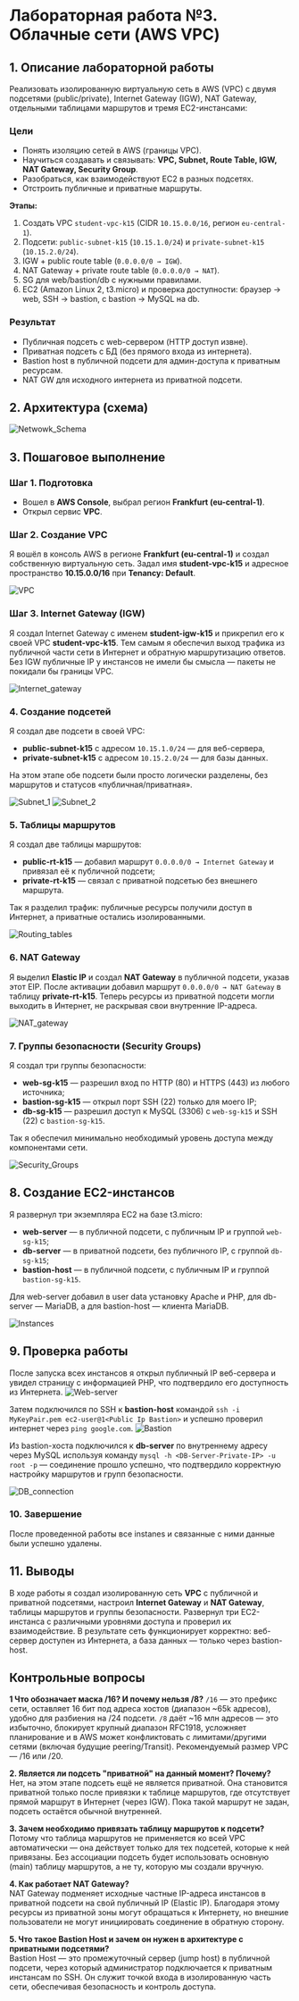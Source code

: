 # Лабораторная работа №3. Облачные сети (AWS VPC)

## 1. Описание лабораторной работы

Реализовать изолированную виртуальную сеть в AWS (VPC) с двумя подсетями (public/private), Internet Gateway (IGW), NAT Gateway, отдельными таблицами маршрутов и тремя EC2-инстансами:

### Цели

- Понять изоляцию сетей в AWS (границы VPC).
- Научиться создавать и связывать: **VPC, Subnet, Route Table, IGW, NAT Gateway, Security Group**.
- Разобраться, как взаимодействуют EC2 в разных подсетях.
- Отстроить публичные и приватные маршруты.

**Этапы:**

1) Создать VPC `student-vpc-k15` (CIDR `10.15.0.0/16`, регион `eu-central-1`).  
2) Подсети: `public-subnet-k15` (`10.15.1.0/24`) и `private-subnet-k15` (`10.15.2.0/24`).  
3) IGW + public route table (`0.0.0.0/0 → IGW`).  
4) NAT Gateway + private route table (`0.0.0.0/0 → NAT`).  
5) SG для web/bastion/db с нужными правилами.  
6) EC2 (Amazon Linux 2, t3.micro) и проверка доступности: браузер → web, SSH → bastion, с bastion → MySQL на db.

### Результат

- Публичная подсеть с web-сервером (HTTP доступ извне).
- Приватная подсеть с БД (без прямого входа из интернета).
- Bastion host в публичной подсети для админ-доступа к приватным ресурсам.
- NAT GW для исходного интернета из приватной подсети.

## 2. Архитектура (схема)

![Netwowk_Schema](images/network_schema.png)

## 3. Пошаговое выполнение

### Шаг 1. Подготовка

- Вошел в **AWS Console**, выбрал регион **Frankfurt (eu-central-1)**.
- Открыл сервис **VPC**.

### Шаг 2. Создание VPC

Я вошёл в консоль AWS в регионе **Frankfurt (eu-central-1)** и создал собственную виртуальную сеть. Задал имя **student-vpc-k15** и адресное пространство **10.15.0.0/16** при **Tenancy: Default**.

![VPC](images/my_vpc.png)

### Шаг 3. Internet Gateway (IGW)

Я создал Internet Gateway с именем **student-igw-k15** и прикрепил его к своей VPC **student-vpc-k15**. Тем самым я обеспечил выход трафика из публичной части сети в Интернет и обратную маршрутизацию ответов. Без IGW публичные IP у инстансов не имели бы смысла — пакеты не покидали бы границы VPC.

![Internet_gateway](images/Internet_gateway.png)

### 4. Создание подсетей

Я создал две подсети в своей VPC:

- **public-subnet-k15** с адресом `10.15.1.0/24` — для веб-сервера,  
- **private-subnet-k15** с адресом `10.15.2.0/24` — для базы данных.  

На этом этапе обе подсети были просто логически разделены, без маршрутов и статусов «публичная/приватная».

![Subnet_1](images/First_subnet.png)
![Subnet_2](images/Second_subnet.png)

### 5. Таблицы маршрутов

Я создал две таблицы маршрутов:

- **public-rt-k15** — добавил маршрут `0.0.0.0/0 → Internet Gateway` и привязал её к публичной подсети;  
- **private-rt-k15** — связал с приватной подсетью без внешнего маршрута.  

Так я разделил трафик: публичные ресурсы получили доступ в Интернет, а приватные остались изолированными.

![Routing_tables](images/Routing_tables.png)

### 6. NAT Gateway

Я выделил **Elastic IP** и создал **NAT Gateway** в публичной подсети, указав этот EIP. После активации добавил маршрут `0.0.0.0/0 → NAT Gateway` в таблицу **private-rt-k15**. Теперь ресурсы из приватной подсети могли выходить в Интернет, не раскрывая свои внутренние IP-адреса.

![NAT_gateway](images/NAT_gateway.png)

### 7. Группы безопасности (Security Groups)

Я создал три группы безопасности:

- **web-sg-k15** — разрешил вход по HTTP (80) и HTTPS (443) из любого источника;  
- **bastion-sg-k15** — открыл порт SSH (22) только для моего IP;  
- **db-sg-k15** — разрешил доступ к MySQL (3306) с `web-sg-k15` и SSH (22) с `bastion-sg-k15`.  

Так я обеспечил минимально необходимый уровень доступа между компонентами сети.

![Security_Groups](images/SecurityGroups.png)

## 8. Создание EC2-инстансов

Я развернул три экземпляра EC2 на базе t3.micro:  

- **web-server** — в публичной подсети, с публичным IP и группой `web-sg-k15`;  
- **db-server** — в приватной подсети, без публичного IP, с группой `db-sg-k15`;  
- **bastion-host** — в публичной подсети, с публичным IP и группой `bastion-sg-k15`.  

Для web-server добавил в user data установку Apache и PHP, для db-server — MariaDB, а для bastion-host — клиента MariaDB.

![Instances](images/Running_instances.png)

## 9. Проверка работы

После запуска всех инстансов я открыл публичный IP веб-сервера и увидел страницу с информацией PHP, что подтвердило его доступность из Интернета.
![Web-server](images/Web_Server.png)

Затем подключился по SSH к **bastion-host**  командой `ssh -i MyKeyPair.pem ec2-user@1<Public Ip Bastion>` и успешно проверил интернет через `ping google.com`.
![Bastion](images/bastion_connection.png)

Из bastion-хоста подключился к **db-server** по внутреннему адресу через MySQL используя команду `mysql -h <DB-Server-Private-IP> -u root -p` — соединение прошло успешно, что подтвердило корректную настройку маршрутов и групп безопасности.

![DB_connection](images/db_connect.png)

### 10. Завершение

После проведенной работы все instanes и связанные с ними данные были успешно удалены.

## 11. Выводы

В ходе работы я создал изолированную сеть **VPC** с публичной и приватной подсетями, настроил **Internet Gateway** и **NAT Gateway**, таблицы маршрутов и группы безопасности. Развернул три EC2-инстанса с различными уровнями доступа и проверил их взаимодействие. В результате сеть функционирует корректно: веб-сервер доступен из Интернета, а база данных — только через bastion-host.

## Контрольные вопросы

**1 Что обозначает маска /16? И почему нельзя /8?**
`/16` — это префикс сети, оставляет 16 бит под адреса хостов (диапазон ~65k адресов), удобно для разбиения на /24 подсети. `/8` даёт ~16 млн адресов — это избыточно, блокирует крупный диапазон RFC1918, усложняет планирование и в AWS может конфликтовать с лимитами/другими сетями (включая будущие peering/Transit). Рекомендуемый размер VPC — /16 или /20.

**2. Является ли подсеть "приватной" на данный момент? Почему?**  
Нет, на этом этапе подсеть ещё не является приватной. Она становится приватной только после привязки к таблице маршрутов, где отсутствует прямой маршрут в Интернет (через IGW). Пока такой маршрут не задан, подсеть остаётся обычной внутренней.

**3. Зачем необходимо привязать таблицу маршрутов к подсети?**  
Потому что таблица маршрутов не применяется ко всей VPC автоматически — она действует только для тех подсетей, которые к ней привязаны. Без ассоциации подсеть будет использовать основную (main) таблицу маршрутов, а не ту, которую мы создали вручную.

**4. Как работает NAT Gateway?**  
NAT Gateway подменяет исходные частные IP-адреса инстансов в приватной подсети на свой публичный IP (Elastic IP). Благодаря этому ресурсы из приватной зоны могут обращаться к Интернету, но внешние пользователи не могут инициировать соединение в обратную сторону.

**5. Что такое Bastion Host и зачем он нужен в архитектуре с приватными подсетями?**  
Bastion Host — это промежуточный сервер (jump host) в публичной подсети, через который администратор подключается к приватным инстансам по SSH. Он служит точкой входа в изолированную часть сети, обеспечивая безопасность и контроль доступа.
